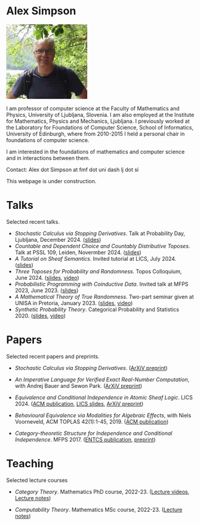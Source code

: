 # Alex Simpson

![Picture](small-pic.jpeg)

I am professor of computer science at the Faculty of Mathematics and Physics, University of Ljubljana, Slovenia.  I am also employed  at the Institute for Mathematics, Physics and Mechanics, Ljubljana. 
I previously worked at the Laboratory for Foundations of Computer Science, School of Informatics, University of Edinburgh, where from 2010-2015  I held a personal chair in foundations of computer science.

I am interested in the foundations of mathematics and computer science and in interactions between them.

Contact: Alex dot Simpson at fmf dot uni dash lj dot si

This webpage is under construction.

# Talks

Selected recent talks.

- *Stochastic Calculus via Stopping Derivatives*. Talk at Probability Day, Ljubljana, December 2024. ([slides](Talks/ProbabilityDay2024Simpson.pdf))
- *Countable and Dependent Choice and Countably Distributive Toposes*. Talk at PSSL 109, Leiden, Novermber 2024. ([slides](Talks/CCDCCD.pdf))
- *A Tutorial on Sheaf Semantics*. Invited tutorial at LICS, July  2024. ([slides](Talks/TutorialOnSheafSemantics.pdf))
- *Three Toposes for  Probability and Randomness*. Topos Colloquium, June 2024. ([slides](Talks/ThreeToposes.pdf), [video](https://www.youtube.com/watch?v=Y1RkPhwJ0Mo))
- *Probabilistic Programming with Coinductive Data*. Invited talk at MFPS 2023, June 2023. ([slides](Talks/SimpsonMFPS2023.pdf))
- *A Mathematical Theory of True Randomness*. Two-part seminar given at UNISA in Pretoria, January 2023.  ([slides](Talks/Pretoria23.pdf), [video](https://www.youtube.com/watch?v=NEqHOtl3-I0))
- *Synthetic Probability Theory*. Categorical Probability and Statistics 2020. ([slides](Talks/synthProbThry.pdf), [video](https://www.youtube.com/watch?v=XtsBsLM9ofk))

# Papers

Selected recent papers and preprints.


- *Stochastic Calculus via Stopping Derivatives*. ([ArXiV preprint](http://arxiv.org/abs/2501.02862))

- *An Imperative Language for Verified Exact Real-Number Computation*, with Andrej Bauer and Sewon Park. ([ArXiV preprint](https://arxiv.org/abs/2409.11946))

- *Equivalence and Conditional Independence in Atomic Sheaf Logic*. LICS 2024. ([ACM publication](https://dl.acm.org/doi/10.1145/3661814.3662132), [LICS slides](Talks/lics2024Simpson.pdf), [ArXiV preprint](https://arxiv.org/abs/2405.11073))

- *Behavioural Equivalence via Modalities for Algebraic Effects*, with Niels Voorneveld, ACM TOPLAS 42(1):1-45, 2019. ([ACM publication](https://dl.acm.org/doi/10.1145/3363518))

- *Category-theoretic Structure for Independence and Conditional Independence*. MFPS 2017. ([ENTCS publication](https://doi.org/10.1016/j.entcs.2018.03.028), [preprint](Papers/conditional-independence.pdf))

# Teaching

Selected lecture courses

- *Category Theory*. Mathematics PhD course, 2022-23. ([Lecture videos](https://www.youtube.com/playlist?list=PLx3dTuDvniVLVjpE8z4wptprGGwuDuzLp), [Lecture notes](Teaching/CTall.pdf))

- *Computability Theory*. Mathematics MSc course, 2022-23. ([Lecture notes](Teaching/tinotes.pdf))


